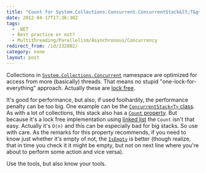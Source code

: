 ```yaml
---
title: "Count for System.Collections.Concurrent.ConcurrentStack&lt;T&gt;"
date: 2012-04-17T17:36:30Z
tags:
  - .NET
  - Best practice or not?
  - Multithreading/Parallelism/Asynchronous/Concurrency
redirect_from: /id/232802/
category: none
layout: post
---
```

Collections in [`System.Collections.Concurrent`][1] namespace are optimized for access from more (basically) threads. That means no stupid "one-lock-for-everything" approach. Actually these are [lock free][2].

It's good for performance, but also, if used foolhardily, the performance penalty can be too big. One example can be the [`ConcurrentStack<T>` class][3]. As with a lot of collections, this stack also has a [`Count` property][4]. But because it's a lock free implementation using [linked list][5] the `Count` isn't that easy. Actually it's `O(n)` and this can be especially bad for big stacks. So use with care. As the remarks for this property recommends, if you need to know just whether it's empty of not, the [`IsEmpty`][6] is better (though realize, that in time you check it it might be empty, but not on next line where you're about to perform some action and vice versa).

Use the tools, but also know your tools.

[1]: http://msdn.microsoft.com/en-us/library/dd287108.aspx
[2]: http://en.wikipedia.org/wiki/Non-blocking_algorithm#Lock-freedom
[3]: http://msdn.microsoft.com/en-us/library/dd267331.aspx
[4]: http://msdn.microsoft.com/en-us/library/dd287185.aspx
[5]: http://en.wikipedia.org/wiki/Linked_list
[6]: http://msdn.microsoft.com/en-us/library/dd267246.aspx
